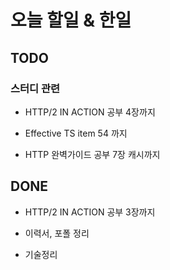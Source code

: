 # 오늘 할일 & 한일

## TODO

### 스터디 관련

- HTTP/2 IN ACTION 공부 4장까지

- Effective TS item 54 까지

- HTTP 완벽가이드 공부 7장 캐시까지

## DONE

- HTTP/2 IN ACTION 공부 3장까지

- 이력서, 포폴 정리

- 기술정리
